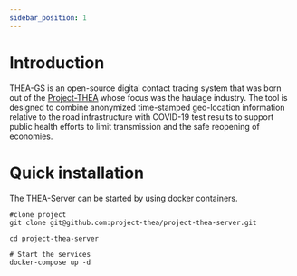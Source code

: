 ```yaml
---
sidebar_position: 1
---
```


# Introduction

THEA-GS is an  open-source digital contact tracing system that was born out of the [Project-THEA](https://project-thea.org/) whose focus was  the haulage industry. 
The tool is designed to combine anonymized time-stamped geo-location information relative to the road infrastructure with COVID-19 test results to support public health efforts to limit transmission and the safe reopening of economies.

# Quick installation
The THEA-Server can be started by using docker containers.

```
#clone project 
git clone git@github.com:project-thea/project-thea-server.git

cd project-thea-server

# Start the services
docker-compose up -d
```